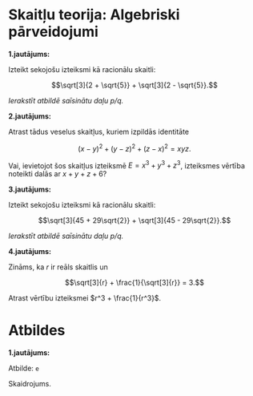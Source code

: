 # Skaitļu teorija: Algebriski pārveidojumi

**1.jautājums:**

<!--
https://books.google.lv/books?id=mwUHJpvLOPsC&pg=PA5&lpg=PA5&dq=olympiads+apply+identity+a%5E3+%2B+b%5E3+%2B+c%5E3+-+3abc&source=bl&ots=fVh5E-65OI&sig=ACfU3U3cSUg7bWC3VnM2NZ--qFKLfodaBw&hl=en&sa=X&ved=2ahUKEwiCnfnFto79AhWLgv0HHXVJCDoQ6AF6BAgfEAM#v=onepage&q=olympiads%20apply%20identity%20a%5E3%20%2B%20b%5E3%20%2B%20c%5E3%20-%203abc&f=false
-->

Izteikt sekojošu izteiksmi kā racionālu skaitli: 

$$\sqrt[3]{2 + \sqrt{5}} + \sqrt[3]{2 - \sqrt{5}}.$$

*Ierakstīt atbildē saīsinātu daļu p/q.*


**2.jautājums:**

Atrast tādus veselus skaitļus, kuriem izpildās identitāte

$$(x-y)^2 + (y-z)^2 + (z - x)^2 = xyz.$$ 

Vai, ievietojot šos skaitļus izteiksmē 
$E =  x^3 + y^3 + z^3$, izteiksmes vērtība noteikti dalās 
ar $x + y + z + 6$? 


**3.jautājums:** 

Izteikt sekojošu izteiksmi kā racionālu skaitli: 

$$\sqrt[3]{45 + 29\sqrt{2}} + \sqrt[3]{45 - 29\sqrt{2}}.$$

*Ierakstīt atbildē saīsinātu daļu p/q.*


**4.jautājums:** 

Zināms, ka $r$ ir reāls skaitlis un 

$$\sqrt[3]{r} + \frac{1}{\sqrt[3]{r}} = 3.$$

Atrast vērtību izteiksmei $r^3 + \frac{1}{r^3}$. 





# Atbildes


**1.jautājums:** 

Atbilde: `e`  

Skaidrojums. 
